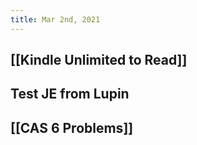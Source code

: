 ```yaml
---
title: Mar 2nd, 2021
---
```


## [[Kindle Unlimited to Read]]
## Test JE from Lupin
## [[CAS 6 Problems]]
